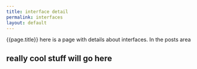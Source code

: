 ```yaml
---
title: interface detail
permalink: interfaces
layout: default
---
```

{{page.title}}
here is a page with details about interfaces. In the posts area

## really cool stuff will go here
